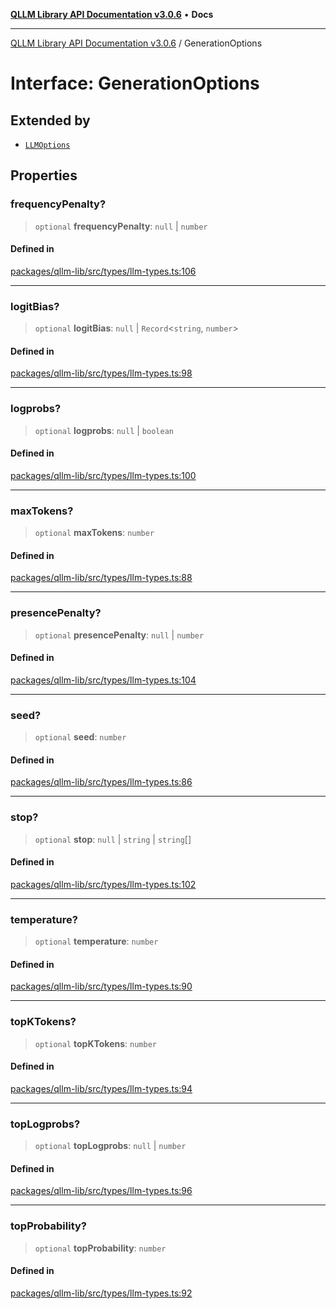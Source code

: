 [**QLLM Library API Documentation v3.0.6**](../README.md) • **Docs**

***

[QLLM Library API Documentation v3.0.6](../globals.md) / GenerationOptions

# Interface: GenerationOptions

## Extended by

- [`LLMOptions`](LLMOptions.md)

## Properties

### frequencyPenalty?

> `optional` **frequencyPenalty**: `null` \| `number`

#### Defined in

[packages/qllm-lib/src/types/llm-types.ts:106](https://github.com/quantalogic/qllm/blob/b15a3aa4af263bce36ea091a0f29bf1255b95497/packages/qllm-lib/src/types/llm-types.ts#L106)

***

### logitBias?

> `optional` **logitBias**: `null` \| `Record`\<`string`, `number`\>

#### Defined in

[packages/qllm-lib/src/types/llm-types.ts:98](https://github.com/quantalogic/qllm/blob/b15a3aa4af263bce36ea091a0f29bf1255b95497/packages/qllm-lib/src/types/llm-types.ts#L98)

***

### logprobs?

> `optional` **logprobs**: `null` \| `boolean`

#### Defined in

[packages/qllm-lib/src/types/llm-types.ts:100](https://github.com/quantalogic/qllm/blob/b15a3aa4af263bce36ea091a0f29bf1255b95497/packages/qllm-lib/src/types/llm-types.ts#L100)

***

### maxTokens?

> `optional` **maxTokens**: `number`

#### Defined in

[packages/qllm-lib/src/types/llm-types.ts:88](https://github.com/quantalogic/qllm/blob/b15a3aa4af263bce36ea091a0f29bf1255b95497/packages/qllm-lib/src/types/llm-types.ts#L88)

***

### presencePenalty?

> `optional` **presencePenalty**: `null` \| `number`

#### Defined in

[packages/qllm-lib/src/types/llm-types.ts:104](https://github.com/quantalogic/qllm/blob/b15a3aa4af263bce36ea091a0f29bf1255b95497/packages/qllm-lib/src/types/llm-types.ts#L104)

***

### seed?

> `optional` **seed**: `number`

#### Defined in

[packages/qllm-lib/src/types/llm-types.ts:86](https://github.com/quantalogic/qllm/blob/b15a3aa4af263bce36ea091a0f29bf1255b95497/packages/qllm-lib/src/types/llm-types.ts#L86)

***

### stop?

> `optional` **stop**: `null` \| `string` \| `string`[]

#### Defined in

[packages/qllm-lib/src/types/llm-types.ts:102](https://github.com/quantalogic/qllm/blob/b15a3aa4af263bce36ea091a0f29bf1255b95497/packages/qllm-lib/src/types/llm-types.ts#L102)

***

### temperature?

> `optional` **temperature**: `number`

#### Defined in

[packages/qllm-lib/src/types/llm-types.ts:90](https://github.com/quantalogic/qllm/blob/b15a3aa4af263bce36ea091a0f29bf1255b95497/packages/qllm-lib/src/types/llm-types.ts#L90)

***

### topKTokens?

> `optional` **topKTokens**: `number`

#### Defined in

[packages/qllm-lib/src/types/llm-types.ts:94](https://github.com/quantalogic/qllm/blob/b15a3aa4af263bce36ea091a0f29bf1255b95497/packages/qllm-lib/src/types/llm-types.ts#L94)

***

### topLogprobs?

> `optional` **topLogprobs**: `null` \| `number`

#### Defined in

[packages/qllm-lib/src/types/llm-types.ts:96](https://github.com/quantalogic/qllm/blob/b15a3aa4af263bce36ea091a0f29bf1255b95497/packages/qllm-lib/src/types/llm-types.ts#L96)

***

### topProbability?

> `optional` **topProbability**: `number`

#### Defined in

[packages/qllm-lib/src/types/llm-types.ts:92](https://github.com/quantalogic/qllm/blob/b15a3aa4af263bce36ea091a0f29bf1255b95497/packages/qllm-lib/src/types/llm-types.ts#L92)
